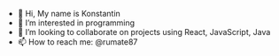 - 👋 Hi, My name is Konstantin
- 👀 I’m interested in programming
- 💞️ I’m looking to collaborate on projects using React, JavaScript, Java
- 📫 How to reach me: @rumate87

<!---
wildme/wildme is a ✨ special ✨ repository because its `README.md` (this file) appears on your GitHub profile.
You can click the Preview link to take a look at your changes.
--->
